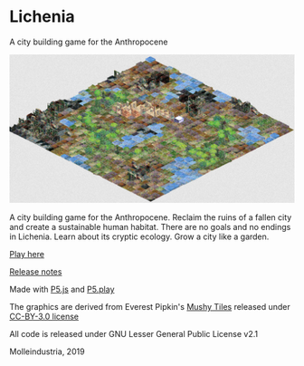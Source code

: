 # Lichenia
A city building game for the Anthropocene

![poster image](fb.jpg?raw=true "Image")

A city building game for the Anthropocene. Reclaim the ruins of a fallen city and create a sustainable human habitat. 
There are no goals and no endings in Lichenia. Learn about its cryptic ecology. Grow a city like a garden. 

[Play here](http://molleindustria.org/lichenia/)

[Release notes](http://www.molleindustria.org/blog/lichenia-release-notes/)

Made with [P5.js](http://p5js.org) and [P5.play](http://molleindustria.github.io/p5.play/)

The graphics are derived from Everest Pipkin's [Mushy Tiles](https://everestpipkin.itch.io/mushy) released under [CC-BY-3.0 license](https://creativecommons.org/licenses/by/3.0/)

All code is released under GNU Lesser General Public License v2.1

Molleindustria, 2019
